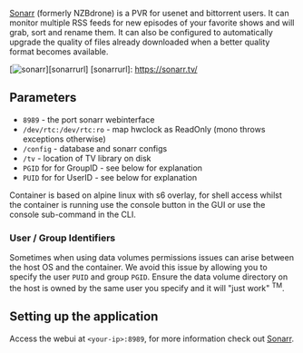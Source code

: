 [Sonarr](https://sonarr.tv/) (formerly NZBdrone) is a PVR for usenet and bittorrent users. It can monitor multiple RSS feeds for new episodes of your favorite shows and will grab, sort and rename them. It can also be configured to automatically upgrade the quality of files already downloaded when a better quality format becomes available.

[![sonarr](https://raw.githubusercontent.com/linuxserver/docker-templates/master/linuxserver.io/img/sonarr-banner.png)][sonarrurl]
[sonarrurl]: https://sonarr.tv/

## Parameters

* `8989` - the port sonarr webinterface
* `/dev/rtc:/dev/rtc:ro` - map hwclock as ReadOnly (mono throws exceptions otherwise)
* `/config` - database and sonarr configs
* `/tv` - location of TV library on disk
* `PGID` for for GroupID - see below for explanation
* `PUID` for for UserID - see below for explanation

Container is based on alpine linux with s6 overlay, for shell access whilst the container is running use the console button in the GUI or use the console sub-command in the CLI.

### User / Group Identifiers

Sometimes when using data volumes permissions issues can arise between the host OS and the container. We avoid this issue by allowing you to specify the user `PUID` and group `PGID`. Ensure the data volume directory on the host is owned by the same user you specify and it will "just work" <sup>TM</sup>.

## Setting up the application
Access the webui at `<your-ip>:8989`, for more information check out [Sonarr](https://sonarr.tv/).
